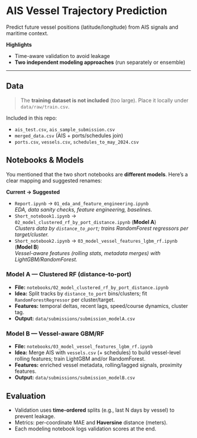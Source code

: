 # AIS Vessel Trajectory Prediction

Predict future vessel positions (latitude/longitude) from AIS signals and maritime context.

**Highlights**
- Time-aware validation to avoid leakage
- **Two independent modeling approaches** (run separately or ensemble)

---

## Data

> The **training dataset is not included** (too large). Place it locally under `data/raw/train.csv`.

Included in this repo:
- `ais_test.csv`, `ais_sample_submission.csv`
- `merged_data.csv` (AIS + ports/schedules join)
- `ports.csv`, `vessels.csv`, `schedules_to_may_2024.csv`


## Notebooks & Models

You mentioned that the two short notebooks are **different models**. Here’s a clear mapping and suggested renames:

**Current → Suggested**
- `Report.ipynb` → `01_eda_and_feature_engineering.ipynb`  
  _EDA, data sanity checks, feature engineering, baselines._
- `Short_notebook1.ipynb` → `02_model_clustered_rf_by_port_distance.ipynb` (**Model A**)  
  _Clusters data by `distance_to_port`; trains RandomForest regressors per target/cluster._
- `Short_notebook2.ipynb` → `03_model_vessel_features_lgbm_rf.ipynb` (**Model B**)  
  _Vessel-aware features (rolling stats, metadata merges) with LightGBM/RandomForest._

### Model A — Clustered RF (distance-to-port)
- **File:** `notebooks/02_model_clustered_rf_by_port_distance.ipynb`
- **Idea:** Split tracks by `distance_to_port` bins/clusters; fit `RandomForestRegressor` per cluster/target.
- **Features:** temporal deltas, recent lags, speed/course dynamics, cluster tag.
- **Output:** `data/submissions/submission_modelA.csv`

### Model B — Vessel-aware GBM/RF
- **File:** `notebooks/03_model_vessel_features_lgbm_rf.ipynb`
- **Idea:** Merge AIS with `vessels.csv` (+ schedules) to build vessel-level rolling features; train LightGBM and/or RandomForest.
- **Features:** enriched vessel metadata, rolling/lagged signals, proximity features.
- **Output:** `data/submissions/submission_modelB.csv`


## Evaluation

- Validation uses **time-ordered** splits (e.g., last N days by vessel) to prevent leakage.
- Metrics: per-coordinate MAE and **Haversine** distance (meters).
- Each modeling notebook logs validation scores at the end.
